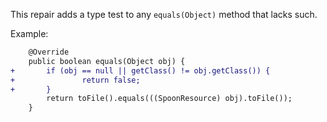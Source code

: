 This repair adds a type test to any `equals(Object)` method that lacks such.

Example:

```diff
    @Override
    public boolean equals(Object obj) {
+       if (obj == null || getClass() != obj.getClass()) {
+               return false;
+       }
        return toFile().equals(((SpoonResource) obj).toFile());
    }
```
